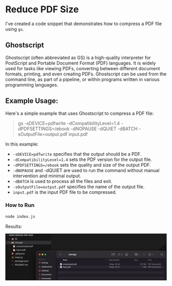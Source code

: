 # Reduce PDF Size

I've created a code snippet that demonstrates how to compress a PDF file using `gs`.

## Ghostscript

Ghostscript (often abbreviated as GS) is a high-quality interpreter for PostScript and Portable Document Format (PDF) languages. It is widely used for tasks like viewing PDFs, converting between different document formats, printing, and even creating PDFs. Ghostscript can be used from the command line, as part of a pipeline, or within programs written in various programming languages.

## Example Usage:

Here's a simple example that uses Ghostscript to compress a PDF file:

> gs -sDEVICE=pdfwrite -dCompatibilityLevel=1.4 -dPDFSETTINGS=/ebook -dNOPAUSE -dQUIET -dBATCH -sOutputFile=output.pdf input.pdf

In this example:

- `-sDEVICE=pdfwrite` specifies that the output should be a PDF.
- `-dCompatibilityLevel=1.4` sets the PDF version for the output file.
- `-dPDFSETTINGS=/ebook` sets the quality and size of the output PDF.
- `-dNOPAUSE` and -dQUIET are used to run the command without manual intervention and minimal output.
- `-dBATCH` is used to process all the files and exit.
- `-sOutputFile=output.pdf` specifies the name of the output file.
- `input.pdf` is the input PDF file to be compressed.

### How to Run

```sh
node index.js
```

Results:

<img src="compressed.png" />